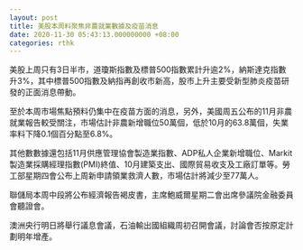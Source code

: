 ```yaml
---
layout: post
title: 美股本周料聚焦非農就業數據及疫苗消息
date: 2020-11-30 05:43:13.000000000 +08:00
categories: rthk
---
```


美股上周只有3日半市，道瓊斯指數及標普500指數累計升逾2%，納斯達克指數升3%，其中標普500指數及納指再創收市新高，股市上升主要受新型肺炎疫苗研發的正面消息帶動。

至於本周市場焦點預料仍集中在疫苗方面的消息，另外，美國周五公布的11月非農就業報告較受關注，市場估計非農新增職位50萬個，低於10月的63.8萬個，失業率料下降0.1個百分點至6.8%。

其他數數據還包括11月供應管理協會製造業指數、ADP私人企業新增職位、Markit製造業採購經理指數(PMI)終值、10月建築支出、國際貿易收支及工廠訂單等。勞工部星期四會公布上周新申請領業救濟人數，市場估計將減少至77萬人。

聯儲局本周中段將公布經濟報告褐皮書，主席鮑威爾星期二會出席參議院金融委員會聽證會。

澳洲央行明日將舉行議息會議，石油輸出國組織周初召開會議，討論會否按原定計劃明年增產。

